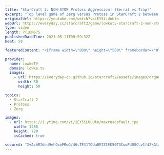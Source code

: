 ```yaml
---
title: "StarCraft 2: NON-STOP Protoss Aggression! (Serral vs Trap)"
excerpt: "Top level game of Zerg versus Protoss in StarCraft 2 between Serral and Trap. In this match Trap decides to just pile on the pressure with Adepts, Oracles, Archons, 10 Gateways and more.  Support my work on Patreon: http://www.patreon.com/lowkotv Become a YouTube member: https://lowko.tv/join  My second"
originalUrl: https://youtube.com/watch?v=iEY5iLUuUto
webUrl: https://everyday.cc/starcraft2/game/lowkotv-starcraft-2-non-stop-protoss-aggression-serral-vs-trap/
type: video
length: PT16M57S
publishedDateTime: 2021-05-11T09:59:32Z
heat: 50

featuredContent: "<iframe width=\"800\" height=\"500\" frameborder=\"0\" src=\"https://www.youtube.com/embed/iEY5iLUuUto\" allow=\"accelerometer; autoplay; encrypted-media; gyroscope; picture-in-picture\" allowfullscreen></iframe>"

provider:
  name: LowkoTV
  domain: lowko.tv
  images:
    - url: https://everyday-cc.github.io/starcraft2/assets/images/organizations/lowko.tv-50x50.jpg
      width: 50
      height: 50

topics:
  - StarCraft 2
  - Protoss
  - Zerg

images:
  - url: https://i.ytimg.com/vi/iEY5iLUuUto/maxresdefault.jpg
    width: 1280
    height: 720
    isCached: true

secured: "X+AchMIded9ehQcmPRwG/46sTE31TOUa0MIZ1EK50T3CuwPd08CLv1f4ZkAtazyaJjhe+10+284MKrlLusoQAXmvoKzIXBrWkrbqMfEotd5/k9KsMzPeBFtPkuEBa3KjU85C2Xw3w22MknFbI7TJjrrT1o7aqMsJu3OeGb1/C7GmMM4eCRCD0tNumQyiFHuacsV/JTWIEt/IYxyUYFg+FW6288SGbrz3FSwZBBbfK57xv+rV6v/iPe3shlr5QvqQcbFDIBQ+8l2rVBIEjTM0RPtX/0ZG6+n0yqyuQW759rGGQbbTC7FBl+DI4wEcSXEuy3tdKtT8jCsm0H8a5bLspAJ2p/SrwaLI3jMYsixcRcWoZZ+yReL7jMliiGjeT1ScOOTPViO7D6lZHC0D6clSXl7F+NO40YapN2WoI7DCPb4=;R+sjipAC2hTv5/saRKQdVQ=="
---
```


